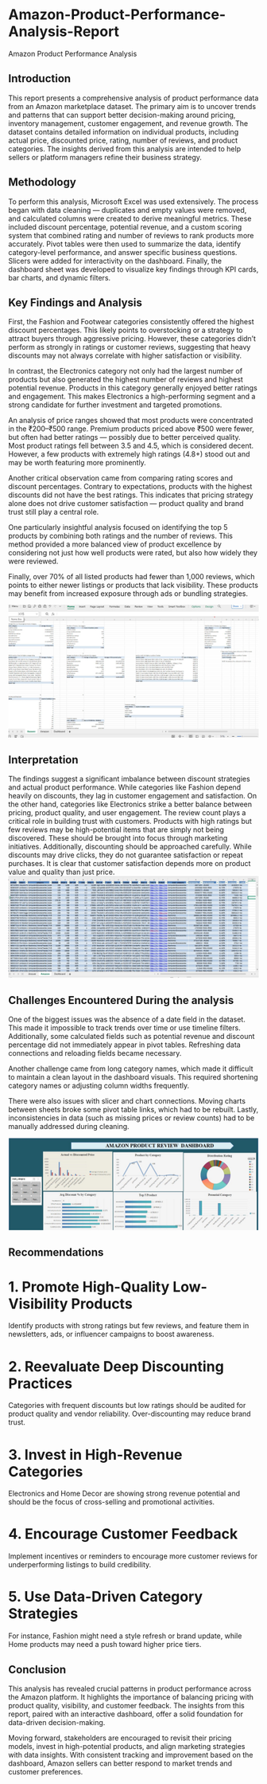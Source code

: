 # Amazon-Product-Performance-Analysis-Report
Amazon Product Performance Analysis
## Introduction
  This report presents a comprehensive analysis of product performance data from an Amazon marketplace dataset. The primary aim is to uncover trends and patterns that can support better decision-making around pricing, inventory management, customer engagement, and revenue growth. The dataset contains detailed information on individual products, including actual price, discounted price, rating, number of reviews, and product categories. The insights derived from this analysis are intended to help sellers or platform managers refine their business strategy.

## Methodology
To perform this analysis, Microsoft Excel was used extensively. The process began with data cleaning — duplicates and empty values were removed, and calculated columns were created to derive meaningful metrics. These included discount percentage, potential revenue, and a custom scoring system that combined rating and number of reviews to rank products more accurately.
  Pivot tables were then used to summarize the data, identify category-level performance, and answer specific business questions. Slicers were added for interactivity on the dashboard. Finally, the dashboard sheet was developed to visualize key findings through KPI cards, bar charts, and dynamic filters.

## Key Findings and Analysis
First, the Fashion and Footwear categories consistently offered the highest discount percentages. This likely points to overstocking or a strategy to attract buyers through aggressive pricing. However, these categories didn’t perform as strongly in ratings or customer reviews, suggesting that heavy discounts may not always correlate with higher satisfaction or visibility.


In contrast, the Electronics category not only had the largest number of products but also generated the highest number of reviews and highest potential revenue. Products in this category generally enjoyed better ratings and engagement. This makes Electronics a high-performing segment and a strong candidate for further investment and targeted promotions.


An analysis of price ranges showed that most products were concentrated in the ₹200–₹500 range. Premium products priced above ₹500 were fewer, but often had better ratings — possibly due to better perceived quality. Most product ratings fell between 3.5 and 4.5, which is considered decent. However, a few products with extremely high ratings (4.8+) stood out and may be worth featuring more prominently.

Another critical observation came from comparing rating scores and discount percentages. Contrary to expectations, products with the highest discounts did not have the best ratings. This indicates that pricing strategy alone does not drive customer satisfaction — product quality and brand trust still play a central role.


One particularly insightful analysis focused on identifying the top 5 products by combining both ratings and the number of reviews. This method provided a more balanced view of product excellence by considering not just how well products were rated, but also how widely they were reviewed.


Finally, over 70% of all listed products had fewer than 1,000 reviews, which points to either newer listings or products that lack visibility. These products may benefit from increased exposure through ads or bundling strategies.


![Image](https://github.com/cherub4972/Amazon-Product-Performance-Analysis-Report/blob/main/amazon%201.jpg)


## Interpretation

The findings suggest a significant imbalance between discount strategies and actual product performance. While categories like Fashion depend heavily on discounts, they lag in customer engagement and satisfaction. On the other hand, categories like Electronics strike a better balance between pricing, product quality, and user engagement.
The review count plays a critical role in building trust with customers. Products with high ratings but few reviews may be high-potential items that are simply not being discovered. These should be brought into focus through marketing initiatives.
Additionally, discounting should be approached carefully. While discounts may drive clicks, they do not guarantee satisfaction or repeat purchases. It is clear that customer satisfaction depends more on product value and quality than just price.
![Image](https://github.com/cherub4972/Amazon-Product-Performance-Analysis-Report/blob/main/AMAZON%202A.jpg)

## Challenges Encountered During the analysis 
One of the biggest issues was the absence of a date field in the dataset. This made it impossible to track trends over time or use timeline filters. Additionally, some calculated fields such as potential revenue and discount percentage did not immediately appear in pivot tables. Refreshing data connections and reloading fields became necessary.

Another challenge came from long category names, which made it difficult to maintain a clean layout in the dashboard visuals. This required shortening category names or adjusting column widths frequently.

There were also issues with slicer and chart connections. Moving charts between sheets broke some pivot table links, which had to be rebuilt. Lastly, inconsistencies in data (such as missing prices or review counts) had to be manually addressed during cleaning.

![Image](https://github.com/cherub4972/Amazon-Product-Performance-Analysis-Report/blob/main/amazon%203.jpg)






## Recommendations

# 1. Promote High-Quality Low-Visibility Products
Identify products with strong ratings but few reviews, and feature them in newsletters, ads, or influencer campaigns to boost awareness.
# 2. Reevaluate Deep Discounting Practices
Categories with frequent discounts but low ratings should be audited for product quality and vendor reliability. Over-discounting may reduce brand trust.
# 3. Invest in High-Revenue Categories
Electronics and Home Decor are showing strong revenue potential and should be the focus of cross-selling and promotional activities.
# 4. Encourage Customer Feedback
Implement incentives or reminders to encourage more customer reviews for underperforming listings to build credibility.
# 5. Use Data-Driven Category Strategies
For instance, Fashion might need a style refresh or brand update, while Home products may need a push toward higher price tiers.


## Conclusion
This analysis has revealed crucial patterns in product performance across the Amazon platform. It highlights the importance of balancing pricing with product quality, visibility, and customer feedback. The insights from this report, paired with an interactive dashboard, offer a solid foundation for data-driven decision-making.


Moving forward, stakeholders are encouraged to revisit their pricing models, invest in high-potential products, and align marketing strategies with data insights. With consistent tracking and improvement based on the dashboard, Amazon sellers can better respond to market trends and customer preferences.




